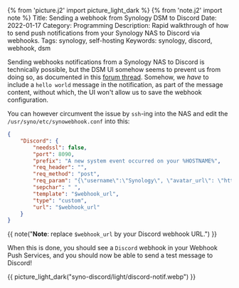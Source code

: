 {% from 'picture.j2' import picture_light_dark %}
{% from 'note.j2' import note %}
Title: Sending a webhook from Synology DSM to Discord
Date: 2022-01-17
Category: Programming
Description: Rapid walkthrough of how to send push notifications from your Synology NAS to Discord via webhooks.
Tags: synology, self-hosting
Keywords: synology, discord, webhook, dsm

Sending webhooks notifications from a Synology NAS to Discord is technically possible, but the DSM UI somehow seems to prevent us from doing so, as documented in this [forum thread](https://www.synoforum.com/threads/webhooks-to-post-alerts-messages-on-to-discord.6725/#post-32618). Somehow, we _have_ to include a `hello world` message in the notification, as part of the message content, without which, the UI won't allow us to save the webhook configuration.

You can however circumvent the issue by `ssh`-ing into the NAS and edit the `/usr/syno/etc/synowebhook.conf` into this:

```json
{
    "Discord": {
        "needssl": false,
        "port": 8090,
        "prefix": "A new system event occurred on your %HOSTNAME%",
        "req_header": "",
        "req_method": "post",
        "req_param": "{\"username\":\"Synology\", \"avatar_url\": \"https://play-lh.googleusercontent.com/HjbYWbXJ-6e6Cia-mBbHDSdontW1yE6MHMaXqlHW80CQegDOEPQ1HGACxvEpnqCUHgo\", \"embeds\": [{\"description\": \"@@TEXT@@\", \"title\": \"@@PREFIX@@\"}]}",
        "sepchar": " ",
        "template": "$webhook_url",
        "type": "custom",
        "url": "$webhook_url"
    }
}
```
{{ note("<b>Note</b>: replace `$webhook_url` by your Discord webhook URL.") }}

When this is done, you should see a `Discord` webhook in your Webhook Push Services, and you should now be able to send a test message to Discord!

{{ picture_light_dark("syno-discord/light/discord-notif.webp") }}
